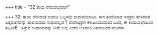 +++
title = "32 ತಾಯ ನೇಮದಲೈವರಿಗೆ"

+++
32. ತಾಯಿ ಹೇಳಿದಂತೆ ಐವರೂ ಒಬ್ಬಳನ್ನೇ ಮದುವೆಯಾದಿರಿ. ಈಗ ತಂದೆಯಾದ ಇಂದ್ರನು ಹೇಳಿದಂತೆ ಪಿತೃವಚನವನ್ನು ಪಾಲಿಸುವುದು ಸಾಧುವಲ್ಲವೆ ? ದೇವೇಂದ್ರನೇ ಕಳುಹಿಸಿದುದರಿಂದ ಬಂದೆ, ಈ ಕಾಮಬಾಧೆಯಿಂದ ತಪ್ಪಿಸಿಕÉೂಳ್ಳುವ ಉಪಾಯವನ್ನು ನೀನೇ ಬಲ್ಲೆ ಎಂದು ಊರ್ವಶಿ  ವಿನಯದಿಂದ ನುಡಿದಳು.